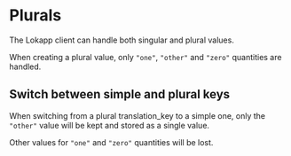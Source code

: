 # Plurals

The Lokapp client can handle both singular and plural values.

When creating a plural value, only `"one"`, `"other"` and `"zero"` quantities are handled.

## Switch between simple and plural keys

When switching from a plural translation_key to a simple one, only the `"other"` value will be kept and stored as a single value.

Other values for `"one"` and `"zero"` quantities will be lost.
